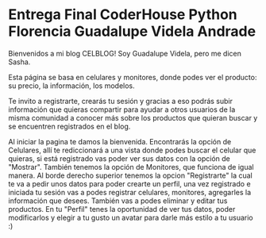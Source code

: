# Entrega Final CoderHouse Python Florencia Guadalupe Videla Andrade #

Bienvenidos a mi blog CELBLOG! Soy Guadalupe Videla, pero me dicen Sasha.

Esta página se basa en celulares y monitores, donde podes ver el producto: su precio, la información, los modelos.

Te invito a registrarte, crearás tu sesión y gracias a eso podrás subir información que quieras compartir para ayudar a otros usuarios de la misma comunidad a conocer más sobre los productos que quieran buscar y se encuentren registrados en el blog.

Al iniciar la pagina te damos la bienvenida. Encontrarás la opción de Celulares, allí te rediccionará a una vista donde podes buscar el celular que quieras, si está registrado vas poder ver sus datos con la opción de "Mostrar". También tenemos la opción de Monitores, que funciona de igual manera.
 Al borde derecho superior tenemos la opcion "Registrarte" la cual te va a pedir unos datos para poder crearte un perfil, una vez registrado e iniciada tu sesión vas a podes registrar celulares, monitores, agregarles la información que desees. También vas a podes eliminar y editar tus productos.
 En tu "Perfil" tenes la oportunidad de ver tus datos, poder modificarlos y elegir a tu gusto un avatar para darle más estilo a tu usuario :)
